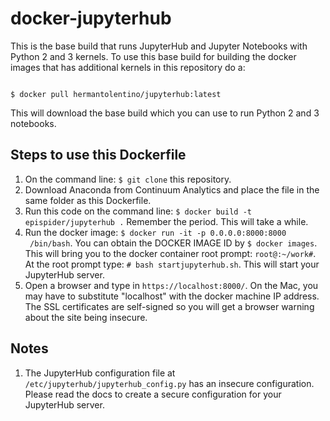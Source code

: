# docker-jupyterhub

This is the base build that runs JupyterHub and Jupyter Notebooks with Python 2 and 3 kernels. To use this base build for building the docker images that has additional kernels in this repository do a:

<code>
$ docker pull hermantolentino/jupyterhub:latest
</code>

This will download the base build which you can use to run Python 2 and 3 notebooks.

## Steps to use this Dockerfile

1. On the command line: <code>$ git clone</code> this repository.
2. Download Anaconda from Continuum Analytics and place the file in the same folder as this Dockerfile.
3. Run this code on the command line: <code>$ docker build -t epispider/jupyterhub .</code> Remember the period. This will take a while.
4. Run the docker image: <code>$ docker run -it -p 0.0.0.0:8000:8000 <DOCKER IMAGE ID> /bin/bash</code>. You can obtain the DOCKER IMAGE ID by <code>$ docker images</code>. This will bring you to the docker container root prompt: <code>root@<DOCKER IMAGE ID>:~/work#</code>. At the root prompt type: <code># bash startjupyterhub.sh</code>. This will start your JupyterHub server.
5. Open a browser and type in <code>https://localhost:8000/</code>. On the Mac, you may have to substitute "localhost" with the docker machine IP address. The SSL certificates are self-signed so you will get a browser warning about the site being insecure. 

## Notes

1. The JupyterHub configuration file at <code>/etc/jupyterhub/jupyterhub_config.py</code> has an insecure configuration. Please read the docs to create a secure configuration for your JupyterHub server.
